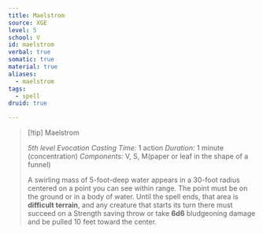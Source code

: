 ```yaml
---
title: Maelstrom
source: XGE
level: 5
school: V
id: maelstrom
verbal: true
somatic: true
material: true
aliases:
  - maelstrom
tags:
  - spell
druid: true

---
```

>[!tip] Maelstrom
>
> *5th level Evocation*
> *Casting Time:* 1 action
> *Duration:* 1 minute (concentration)
> *Components:* V, S, M(paper or leaf in the shape of a funnel)
>
>A swirling mass of 5-foot-deep water appears in a 30-foot radius centered on a point you can see within range. The point must be on the ground or in a body of water. Until the spell ends, that area is **difficult terrain**, and any creature that starts its turn there must succeed on a Strength saving throw or take **6d6** bludgeoning damage and be pulled 10 feet toward the center.
>

